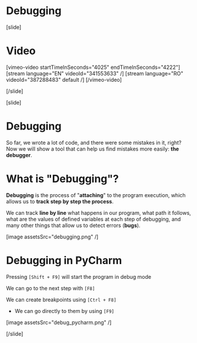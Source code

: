 # Debugging

[slide]
# Video

[vimeo-video startTimeInSeconds="4025" endTimeInSeconds="4222"]
[stream language="EN" videoId="341553633"  /]
[stream language="RO" videoId="387288483" default /]
[/vimeo-video]

[/slide]

[slide]
# Debugging
So far, we wrote a lot of code, and there were some mistakes in it, right? Now we will show a tool that can help us find mistakes more easily: **the debugger**.

# What is "Debugging"?
**Debugging** is the process of "**attaching**" to the program execution, which allows us to **track step by step the process**. 

We can track **line by line** what happens in our program, what path it follows, what are the values of defined variables at each step of debugging, and many other things that allow us to detect errors (**bugs**).

[image assetsSrc="debugging.png" /]

# Debugging in PyCharm
Pressing `[Shift + F9]` will start the program in debug mode

We can go to the next step with `[F8]`

We can create breakpoints using `[Ctrl + F8]`
  * We can go directly to them by using `[F9]`

[image assetsSrc="debug_pycharm.png" /]

[/slide]